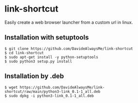 # link-shortcut
Easily create a web browser launcher from a custom url in linux.

## Installation with setuptools
```
$ git clone https://github.com/DavideAlwaysMe/link-shortcut 
$ cd link-shortcut
$ sudo apt-get install -y python-setuptools
$ sudo python3 setup.py install
```
## Installation by .deb
```
$ wget https://github.com/DavideAlwaysMe/link-shortcut/raw/main/python3-link_0.1-1_all.deb
$ sudo dpkg -i python3-link_0.1-1_all.deb
```
